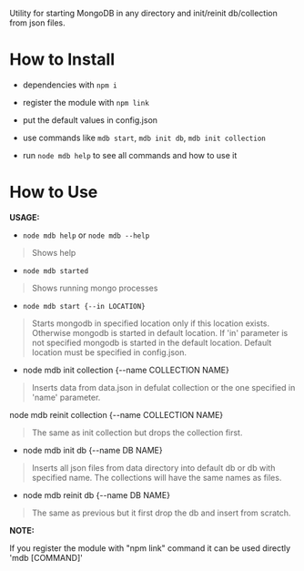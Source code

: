 Utility for starting MongoDB in any directory and init/reinit db/collection from json files.


# How to Install

* dependencies with ```npm i``` 

* register the module with ```npm link``` 

* put the default values in config.json

* use commands like ```mdb start```, ```mdb init db```, ```mdb init collection```

* run ```node mdb help``` to see all commands and how to use it


# How to Use

**USAGE:**

* ```node mdb help``` or ```node mdb --help```

> Shows help
  
* ```node mdb started```

> Shows running mongo processes
  
* ```node mdb start {--in LOCATION}```

> Starts mongodb in specified location only if this location exists. 
> Otherwise mongodb is started in default location.
> If 'in' parameter is not specified mongodb is started in the default location.
> Default location must be specified in config.json.

* node mdb init collection {--name COLLECTION NAME}

> Inserts data from data.json in defulat collection or the one specified in 'name' parameter.

node mdb reinit collection {--name COLLECTION NAME}

> The same as init collection but drops the collection first.

* node mdb init db {--name DB NAME}

> Inserts all json files from data directory into default db or db with specified name.
> The collections will have the same names as files.

* node mdb reinit db {--name DB NAME}

> The same as previous but it first drop the db and insert from scratch.
  
    
    
**NOTE:** 

If you register the module with "npm link" command it can be used directly 'mdb [COMMAND]'

